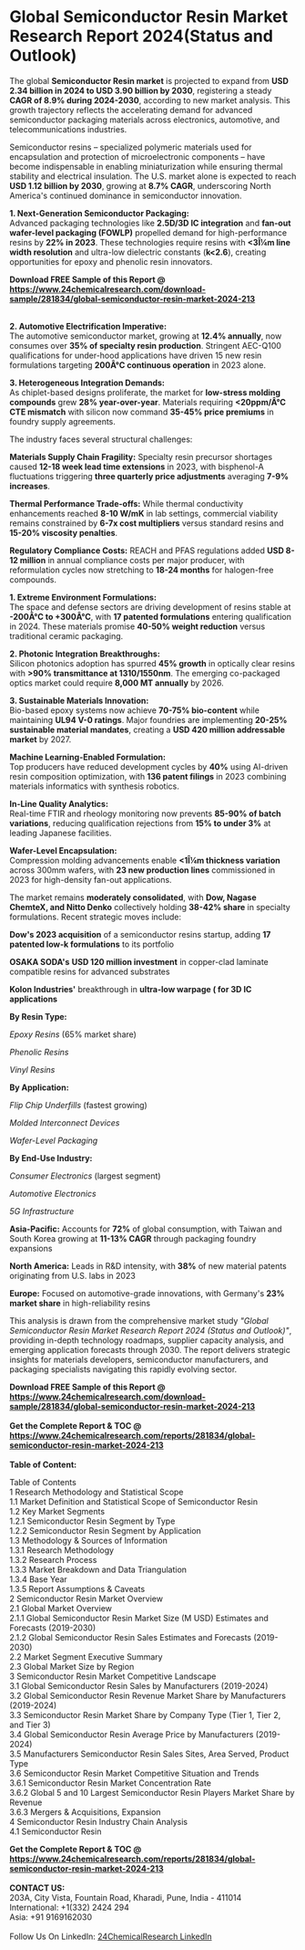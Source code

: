 <h1>Global Semiconductor Resin Market Research Report 2024(Status and Outlook)</h1><p>The global <strong>Semiconductor Resin market</strong> is projected to expand from <strong>USD 2.34 billion in 2024 to USD 3.90 billion by 2030</strong>, registering a steady <strong>CAGR of 8.9% during 2024-2030</strong>, according to new market analysis. This growth trajectory reflects the accelerating demand for advanced semiconductor packaging materials across electronics, automotive, and telecommunications industries.</p><p>Semiconductor resins – specialized polymeric materials used for encapsulation and protection of microelectronic components – have become indispensable in enabling miniaturization while ensuring thermal stability and electrical insulation. The U.S. market alone is expected to reach <strong>USD 1.12 billion by 2030</strong>, growing at <strong>8.7% CAGR</strong>, underscoring North America's continued dominance in semiconductor innovation.</p><p><strong>1. Next-Generation Semiconductor Packaging:</strong><br>
Advanced packaging technologies like <strong>2.5D/3D IC integration</strong> and <strong>fan-out wafer-level packaging (FOWLP)</strong> propelled demand for high-performance resins by <strong>22% in 2023</strong>. These technologies require resins with <strong>&lt;3Î¼m line width resolution</strong> and ultra-low dielectric constants (<strong>k&lt;2.6</strong>), creating opportunities for epoxy and phenolic resin innovators.</p><div><b>Download FREE Sample of this Report @ 
            <a href="https://www.24chemicalresearch.com/download-sample/281834/global-semiconductor-resin-market-2024-213">
            https://www.24chemicalresearch.com/download-sample/281834/global-semiconductor-resin-market-2024-213</a></b></div><br><p><strong>2. Automotive Electrification Imperative:</strong><br>
The automotive semiconductor market, growing at <strong>12.4% annually</strong>, now consumes over <strong>35% of specialty resin production</strong>. Stringent AEC-Q100 qualifications for under-hood applications have driven 15 new resin formulations targeting <strong>200Â°C continuous operation</strong> in 2023 alone.</p><p><strong>3. Heterogeneous Integration Demands:</strong><br>
As chiplet-based designs proliferate, the market for <strong>low-stress molding compounds</strong> grew <strong>28% year-over-year</strong>. Materials requiring <strong>&lt;20ppm/Â°C CTE mismatch</strong> with silicon now command <strong>35-45% price premiums</strong> in foundry supply agreements.</p><p>The industry faces several structural challenges:</p><p><strong>Materials Supply Chain Fragility:</strong> Specialty resin precursor shortages caused <strong>12-18 week lead time extensions</strong> in 2023, with bisphenol-A fluctuations triggering <strong>three quarterly price adjustments</strong> averaging <strong>7-9% increases</strong>.</p><p><strong>Thermal Performance Trade-offs:</strong> While thermal conductivity enhancements reached <strong>8-10 W/mK</strong> in lab settings, commercial viability remains constrained by <strong>6-7x cost multipliers</strong> versus standard resins and <strong>15-20% viscosity penalties</strong>.</p><p><strong>Regulatory Compliance Costs:</strong> REACH and PFAS regulations added <strong>USD 8-12 million</strong> in annual compliance costs per major producer, with reformulation cycles now stretching to <strong>18-24 months</strong> for halogen-free compounds.</p><p><strong>1. Extreme Environment Formulations:</strong><br>
The space and defense sectors are driving development of resins stable at <strong>-200Â°C to +300Â°C</strong>, with <strong>17 patented formulations</strong> entering qualification in 2024. These materials promise <strong>40-50% weight reduction</strong> versus traditional ceramic packaging.</p><p><strong>2. Photonic Integration Breakthroughs:</strong><br>
Silicon photonics adoption has spurred <strong>45% growth</strong> in optically clear resins with <strong>&gt;90% transmittance at 1310/1550nm</strong>. The emerging co-packaged optics market could require <strong>8,000 MT annually</strong> by 2026.</p><p><strong>3. Sustainable Materials Innovation:</strong><br>
Bio-based epoxy systems now achieve <strong>70-75% bio-content</strong> while maintaining <strong>UL94 V-0 ratings</strong>. Major foundries are implementing <strong>20-25% sustainable material mandates</strong>, creating a <strong>USD 420 million addressable market</strong> by 2027.</p><p><strong>Machine Learning-Enabled Formulation:</strong><br>
	Top producers have reduced development cycles by <strong>40%</strong> using AI-driven resin composition optimization, with <strong>136 patent filings</strong> in 2023 combining materials informatics with synthesis robotics.</p><p><strong>In-Line Quality Analytics:</strong><br>
	Real-time FTIR and rheology monitoring now prevents <strong>85-90% of batch variations</strong>, reducing qualification rejections from <strong>15% to under 3%</strong> at leading Japanese facilities.</p><p><strong>Wafer-Level Encapsulation:</strong><br>
	Compression molding advancements enable <strong>&lt;1Î¼m thickness variation</strong> across 300mm wafers, with <strong>23 new production lines</strong> commissioned in 2023 for high-density fan-out applications.</p><p>The market remains <strong>moderately consolidated</strong>, with <strong>Dow, Nagase ChemteX, and Nitto Denko</strong> collectively holding <strong>38-42% share</strong> in specialty formulations. Recent strategic moves include:</p><p><strong>Dow's 2023 acquisition</strong> of a semiconductor resins startup, adding <strong>17 patented low-k formulations</strong> to its portfolio</p><p><strong>OSAKA SODA's</strong> <strong>USD 120 million investment</strong> in copper-clad laminate compatible resins for advanced substrates</p><p><strong>Kolon Industries'</strong> breakthrough in <strong>ultra-low warpage ( for 3D IC applications</strong></p><p><strong>By Resin Type:</strong></p><p><em>Epoxy Resins</em> (65% market share)</p><p><em>Phenolic Resins</em></p><p><em>Vinyl Resins</em></p><p><strong>By Application:</strong></p><p><em>Flip Chip Underfills</em> (fastest growing)</p><p><em>Molded Interconnect Devices</em></p><p><em>Wafer-Level Packaging</em></p><p><strong>By End-Use Industry:</strong></p><p><em>Consumer Electronics</em> (largest segment)</p><p><em>Automotive Electronics</em></p><p><em>5G Infrastructure</em></p><p><strong>Asia-Pacific:</strong> Accounts for <strong>72%</strong> of global consumption, with Taiwan and South Korea growing at <strong>11-13% CAGR</strong> through packaging foundry expansions</p><p><strong>North America:</strong> Leads in R&amp;D intensity, with <strong>38%</strong> of new material patents originating from U.S. labs in 2023</p><p><strong>Europe:</strong> Focused on automotive-grade innovations, with Germany's <strong>23% market share</strong> in high-reliability resins</p><p>This analysis is drawn from the comprehensive market study <em>"Global Semiconductor Resin Market Research Report 2024 (Status and Outlook)"</em>, providing in-depth technology roadmaps, supplier capacity analysis, and emerging application forecasts through 2030. The report delivers strategic insights for materials developers, semiconductor manufacturers, and packaging specialists navigating this rapidly evolving sector.</p><div><b>Download FREE Sample of this Report @ 
            <a href="https://www.24chemicalresearch.com/download-sample/281834/global-semiconductor-resin-market-2024-213">
            https://www.24chemicalresearch.com/download-sample/281834/global-semiconductor-resin-market-2024-213</a></b></div><br><div><b>Get the Complete Report & TOC @ 
            <a href="https://www.24chemicalresearch.com/reports/281834/global-semiconductor-resin-market-2024-213">
            https://www.24chemicalresearch.com/reports/281834/global-semiconductor-resin-market-2024-213</a></b></div><br>
            <b>Table of Content:</b><p>Table of Contents<br />
 1 Research Methodology and Statistical Scope<br />
 1.1 Market Definition and Statistical Scope of Semiconductor Resin<br />
 1.2 Key Market Segments<br />
 1.2.1 Semiconductor Resin Segment by Type<br />
 1.2.2 Semiconductor Resin Segment by Application<br />
 1.3 Methodology & Sources of Information<br />
 1.3.1 Research Methodology<br />
 1.3.2 Research Process<br />
 1.3.3 Market Breakdown and Data Triangulation<br />
 1.3.4 Base Year<br />
 1.3.5 Report Assumptions & Caveats<br />
 2 Semiconductor Resin Market Overview<br />
 2.1 Global Market Overview<br />
 2.1.1 Global Semiconductor Resin Market Size (M USD) Estimates and Forecasts (2019-2030)<br />
 2.1.2 Global Semiconductor Resin Sales Estimates and Forecasts (2019-2030)<br />
 2.2 Market Segment Executive Summary<br />
 2.3 Global Market Size by Region<br />
 3 Semiconductor Resin Market Competitive Landscape<br />
 3.1 Global Semiconductor Resin Sales by Manufacturers (2019-2024)<br />
 3.2 Global Semiconductor Resin Revenue Market Share by Manufacturers (2019-2024)<br />
 3.3 Semiconductor Resin Market Share by Company Type (Tier 1, Tier 2, and Tier 3)<br />
 3.4 Global Semiconductor Resin Average Price by Manufacturers (2019-2024)<br />
 3.5 Manufacturers Semiconductor Resin Sales Sites, Area Served, Product Type<br />
 3.6 Semiconductor Resin Market Competitive Situation and Trends<br />
 3.6.1 Semiconductor Resin Market Concentration Rate<br />
 3.6.2 Global 5 and 10 Largest Semiconductor Resin Players Market Share by Revenue<br />
 3.6.3 Mergers & Acquisitions, Expansion<br />
 4 Semiconductor Resin Industry Chain Analysis<br />
 4.1 Semiconductor Resin </p><div><b>Get the Complete Report & TOC @ 
            <a href="https://www.24chemicalresearch.com/reports/281834/global-semiconductor-resin-market-2024-213">
            https://www.24chemicalresearch.com/reports/281834/global-semiconductor-resin-market-2024-213</a></b></div><br><b>CONTACT US:</b><br>
            203A, City Vista, Fountain Road, Kharadi, Pune, India - 411014<br>
            International: +1(332) 2424 294<br>
            Asia: +91 9169162030 <br><br>
            Follow Us On LinkedIn: <a href="https://www.linkedin.com/company/24chemicalresearch/">24ChemicalResearch LinkedIn</a>